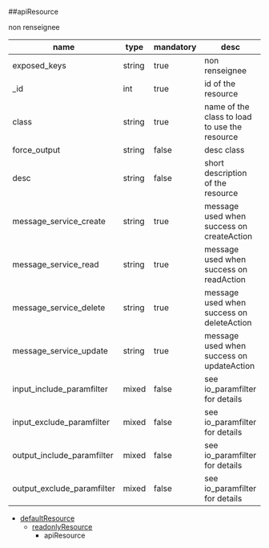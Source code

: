 ##apiResource

non renseignee

|name|type|mandatory|desc|
|----|----|----|----|
|exposed_keys|string|true|non renseignee|
|_id|int|true|id of the resource|
|class|string|true|name of the class to load to use the resource|
|force_output|string|false|desc class|
|desc|string|false|short description of the resource|
|message_service_create|string|true|message used when success on createAction|
|message_service_read|string|true|message used when success on readAction|
|message_service_delete|string|true|message used when success on deleteAction|
|message_service_update|string|true|message used when success on updateAction|
|input_include_paramfilter|mixed|false|see io_paramfilter for details|
|input_exclude_paramfilter|mixed|false|see io_paramfilter for details|
|output_include_paramfilter|mixed|false|see io_paramfilter for details|
|output_exclude_paramfilter|mixed|false|see io_paramfilter for details|
* [defaultResource](Resources_defaultResource)
  * [readonlyResource](Resources_readonlyResource)
    * apiResource
